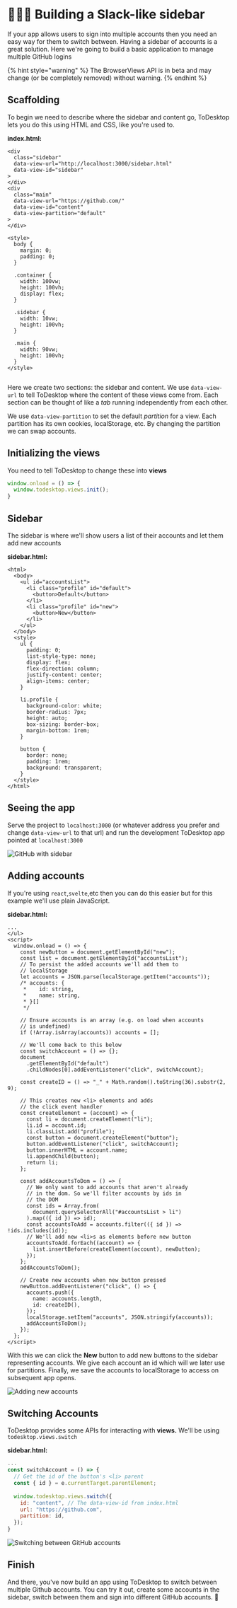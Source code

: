# 👨‍👩‍👦 Building a Slack-like sidebar

If your app allows users to sign into multiple accounts then you need an easy way for them to switch between. Having a sidebar of accounts is a great solution. Here we're going to build a basic application to manage multiple GitHub logins

{% hint style="warning" %}
The BrowserViews API is in beta and may change \(or be completely removed\) without warning.
{% endhint %}

## Scaffolding

To begin we need to describe where the sidebar and content go, ToDesktop lets you do this using HTML and CSS, like you're used to.

**index.html:**

```markup
<div 
  class="sidebar"
  data-view-url="http://localhost:3000/sidebar.html"
  data-view-id="sidebar"
>
</div>
<div
  class="main"
  data-view-url="https://github.com/"
  data-view-id="content"
  data-view-partition="default"
>
</div>

<style>
  body {
    margin: 0;
    padding: 0;
  }

  .container {
    width: 100vw;
    height: 100vh;
    display: flex;
  }
  
  .sidebar {
    width: 10vw;
    height: 100vh;
  }
  
  .main {
    width: 90vw;
    height: 100vh;
  }
</style>


```

Here we create two sections: the sidebar and content. We use `data-view-url` to tell ToDesktop where the content of these views come from. Each section can be thought of like a _tab_ running independently from each other. 

We use `data-view-partition` to set the default _partition_ for a view. Each partition has its own cookies, localStorage, etc. By changing the partition we can swap accounts.

## Initializing the views

You need to tell ToDesktop to change these into **views**

```javascript
window.onload = () => {
  window.todesktop.views.init();
}
```

## Sidebar

The sidebar is where we'll show users a list of their accounts and let them add new accounts

**sidebar.html:**

```markup
<html>
  <body>
    <ul id="accountsList">
      <li class="profile" id="default">
        <button>Default</button>
      </li>
      <li class="profile" id="new">
        <button>New</button>
      </li>
    </ul>
  </body>
  <style>
    ul {
      padding: 0;
      list-style-type: none;
      display: flex;
      flex-direction: column;
      justify-content: center;
      align-items: center;
    }
    
    li.profile {
      background-color: white;
      border-radius: 7px;
      height: auto;
      box-sizing: border-box;
      margin-bottom: 1rem;
    }

    button {
      border: none;
      padding: 1rem;
      background: transparent;
    }
  </style>
</html>
```

## Seeing the app

Serve the project to `localhost:3000` \(or whatever address you prefer and change `data-view-url` to that url\) and run the development ToDesktop app pointed at `localhost:3000`

![GitHub with sidebar](../.gitbook/assets/screenshot-2021-02-03-at-09.50.30.png)

## Adding accounts

If you're using `react`,`svelte`,etc then you can do this easier but for this example we'll use plain JavaScript. 

**sidebar.html:**

```markup
...
</ul>
<script>
  window.onload = () => {
    const newButton = document.getElementById("new");
    const list = document.getElementById("accountsList");
    // To persist the added accounts we'll add them to
    // localStorage
    let accounts = JSON.parse(localStorage.getItem("accounts"));
    /* accounts: {
     *    id: string,
     *    name: string,
     * }[]
     */

    // Ensure accounts is an array (e.g. on load when accounts
    // is undefined)
    if (!Array.isArray(accounts)) accounts = [];

    // We'll come back to this below
    const switchAccount = () => {};
    document
      .getElementById("default")
      .childNodes[0].addEventListener("click", switchAccount);

    const createID = () => "_" + Math.random().toString(36).substr(2, 9);

    // This creates new <li> elements and adds
    // the click event handler
    const createElement = (account) => {
      const li = document.createElement("li");
      li.id = account.id;
      li.classList.add("profile");
      const button = document.createElement("button");
      button.addEventListener("click", switchAccount);
      button.innerHTML = account.name;
      li.appendChild(button);
      return li;
    };

    const addAccountsToDom = () => {
      // We only want to add accounts that aren't already
      // in the dom. So we'll filter accounts by ids in
      // the DOM
      const ids = Array.from(
        document.querySelectorAll("#accountsList > li")
      ).map(({ id }) => id);
      const accountsToAdd = accounts.filter(({ id }) => !ids.includes(id));
      // We'll add new <li>s as elements before new button
      accountsToAdd.forEach((account) => {
        list.insertBefore(createElement(account), newButton);
      });
    };
    addAccountsToDom();

    // Create new accounts when new button pressed
    newButton.addEventListener("click", () => {
      accounts.push({
        name: accounts.length,
        id: createID(),
      });
      localStorage.setItem("accounts", JSON.stringify(accounts));
      addAccountsToDom();
    });
  };
</script>
```

With this we can click the **New** button to add new buttons to the sidebar representing accounts. We give each account an id which will we later use for partitions. Finally, we save the accounts to localStorage to access on subsequent app opens.

![Adding new accounts](../.gitbook/assets/ezgif-6-fb3d0749efad.gif)

## Switching Accounts

ToDesktop provides some APIs for interacting with **views.** We'll be using `todesktop.views.switch`

**sidebar.html:**

```javascript
...
const switchAccount = () => {
  // Get the id of the button's <li> parent
  const { id } = e.currentTarget.parentElement;
         
  window.todesktop.views.switch({
    id: "content", // The data-view-id from index.html
    url: "https://github.com",
    partition: id,
  });
}
```

![Switching between GitHub accounts](../.gitbook/assets/ezgif-6-dd8cad5e9d25.gif)

## Finish

And there, you've now build an app using ToDesktop to switch between multiple Github accounts. You can try it out, create some accounts in the sidebar, switch between them and sign into different GitHub accounts. 🥳

